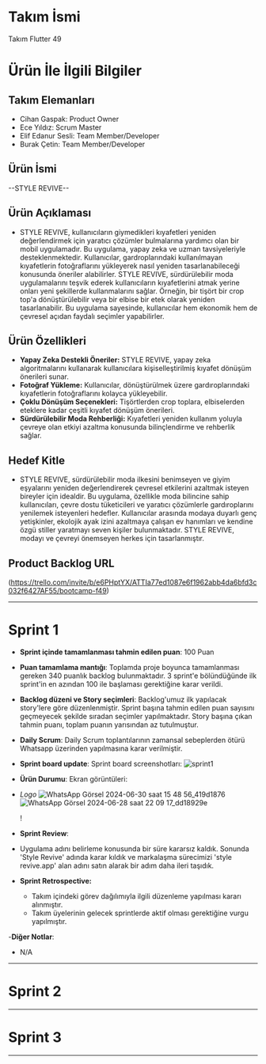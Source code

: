 # **Takım İsmi**

Takım Flutter 49

# Ürün İle İlgili Bilgiler

## Takım Elemanları

- Cihan Gaspak: Product Owner
- Ece Yıldız: Scrum Master
- Elif Edanur Sesli: Team Member/Developer
- Burak Çetin: Team Member/Developer

## Ürün İsmi

--STYLE REVIVE--

## Ürün Açıklaması

- STYLE REVIVE, kullanıcıların giymedikleri kıyafetleri yeniden değerlendirmek için yaratıcı çözümler bulmalarına yardımcı olan bir mobil uygulamadır. Bu uygulama, yapay zeka ve uzman tavsiyeleriyle desteklenmektedir. Kullanıcılar, gardroplarındaki kullanılmayan kıyafetlerin fotoğraflarını yükleyerek nasıl yeniden tasarlanabileceği konusunda öneriler alabilirler.
  STYLE REVIVE, sürdürülebilir moda uygulamalarını teşvik ederek kullanıcıların kıyafetlerini atmak yerine onları yeni şekillerde kullanmalarını sağlar. Örneğin, bir tişört bir crop top'a dönüştürülebilir veya bir elbise bir etek olarak yeniden tasarlanabilir. Bu uygulama sayesinde, kullanıcılar hem ekonomik hem de çevresel açıdan faydalı seçimler yapabilirler.

## Ürün Özellikleri

- **Yapay Zeka Destekli Öneriler:** STYLE REVIVE, yapay zeka algoritmalarını kullanarak kullanıcılara kişiselleştirilmiş kıyafet dönüşüm önerileri sunar.
- **Fotoğraf Yükleme:** Kullanıcılar, dönüştürülmek üzere gardıroplarındaki kıyafetlerin fotoğraflarını kolayca yükleyebilir.
- **Çoklu Dönüşüm Seçenekleri:** Tişörtlerden crop toplara, elbiselerden eteklere kadar çeşitli kıyafet dönüşüm önerileri.
- **Sürdürülebilir Moda Rehberliği:** Kıyafetleri yeniden kullanım yoluyla çevreye olan etkiyi azaltma konusunda bilinçlendirme ve rehberlik sağlar.

## Hedef Kitle

- STYLE REVIVE, sürdürülebilir moda ilkesini benimseyen ve giyim eşyalarını yeniden değerlendirerek çevresel etkilerini azaltmak isteyen bireyler için idealdir. Bu uygulama, özellikle moda bilincine sahip kullanıcıları, çevre dostu tüketicileri ve yaratıcı çözümlerle gardıroplarını yenilemek isteyenleri hedefler. Kullanıcılar arasında modaya duyarlı genç yetişkinler, ekolojik ayak izini azaltmaya çalışan ev hanımları ve kendine özgü stiller yaratmayı seven kişiler bulunmaktadır. STYLE REVIVE, modayı ve çevreyi önemseyen herkes için tasarlanmıştır.

## Product Backlog URL

(https://trello.com/invite/b/e6PHptYX/ATTIa77ed1087e6f1962abb4da6bfd3c032f6427AF55/bootcamp-f49)

---

# Sprint 1

- **Sprint içinde tamamlanması tahmin edilen puan**: 100 Puan

- **Puan tamamlama mantığı**: Toplamda proje boyunca tamamlanması gereken 340 puanlık backlog bulunmaktadır. 3 sprint'e bölündüğünde ilk sprint'in en azından 100 ile başlaması gerektiğine karar verildi.

- **Backlog düzeni ve Story seçimleri**: Backlog'umuz ilk yapılacak story'lere göre düzenlenmiştir. Sprint başına tahmin edilen puan sayısını geçmeyecek şekilde sıradan seçimler yapılmaktadır. Story başına çıkan tahmin puanı, toplam puanın yarısından az tutulmuştur.



- **Daily Scrum**: Daily Scrum toplantılarının zamansal sebeplerden ötürü Whatsapp üzerinden yapılmasına karar verilmiştir. 
- **Sprint board update**: Sprint board screenshotları: ![sprint1](https://github.com/ece-yldz/Flutter-49/assets/170043289/9016f2f0-a118-45c7-9046-52a3735ce967)


- **Ürün Durumu**: Ekran görüntüleri:
- *Logo*
  ![WhatsApp Görsel 2024-06-30 saat 15 48 56_419d1876](https://github.com/ece-yldz/Flutter-49/assets/170043289/438d9f46-8712-4fd4-806e-0abf7b9cc954)
  ![WhatsApp Görsel 2024-06-28 saat 22 09 17_dd18929e](https://github.com/ece-yldz/Flutter-49/assets/170043289/25acc786-5266-49d5-bd71-f7d12e6b0242)


  !
- **Sprint Review**:
- Uygulama adını belirleme konusunda bir süre kararsız kaldık. Sonunda 'Style Revive' adında karar kıldık ve markalaşma sürecimizi 'style revive.app' alan adını satın alarak bir adım daha ileri taşıdık.


- **Sprint Retrospective:**
  - Takım içindeki görev dağılımıyla ilgili düzenleme yapılması kararı alınmıştır.
  - Takım üyelerinin gelecek sprintlerde aktif olması gerektiğine vurgu yapılmıştır.

-**Diğer Notlar**:
- N/A

---

# Sprint 2


---

# Sprint 3

---
